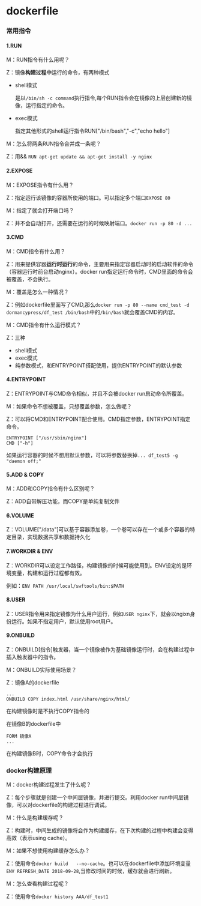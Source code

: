 # dockerfile   

### 常用指令  

#### 1.RUN

M：RUN指令有什么用呢？

Z：镜像**构建过程中**运行的命令，有两种模式

- shell模式

  是以``/bin/sh -c command``执行指令,每个RUN指令会在镜像的上层创建新的镜像，运行指定的命令。

- exec模式

  指定其他形式的shell运行指令RUN["/bin/bash","-c","echo hello"]  

M：怎么将两条RUN指令合并成一条呢？

Z：用&& ``RUN apt-get update && apt-get install -y nginx``  

#### 2.EXPOSE  

M：EXPOSE指令有什么用？

Z：指定运行该镜像的容器所使用的端口。可以指定多个端口``EXPOSE 80``

M：指定了就会打开端口吗？

Z：并不会自动打开，还需要在运行的时候映射端口。``docker run -p 80 -d ...``  

#### 3.CMD  

M：CMD指令有什么用？

Z：用来提供容器**运行时运行**的命令，主要用来指定容器启动时的启动软件的命令（容器运行时前台启动nginx）。docker run指定运行命令时，CMD里面的命令会被覆盖，不会执行。

M：覆盖是怎么一种情况？

Z：例如dockerfile里面写了CMD,那么``docker run -p 80 --name cmd_test -d dormancypress/df_test /bin/bash``中的``/bin/bash``就会覆盖CMD的内容。

M：CMD指令有什么运行模式？

Z：三种

- shell模式
- exec模式
- 纯参数模式，和ENTRYPOINT搭配使用，提供ENTRYPOINT的默认参数

#### 4.ENTRYPOINT   

Z：ENTRYPOINT与CMD命令相似，并且不会被docker run启动命令所覆盖。

M：如果命令不想被覆盖，只想覆盖参数，怎么做呢？

Z：可以将CMD和ENTRYPOINT配合使用。CMD指定参数，ENTRYPOINT指定命令。   

```properties
ENTRYPOINT ["/usr/sbin/nginx"]
CMD ["-h"]
```

如果运行容器的时候不想用默认参数，可以将参数替换掉``... df_test5 -g "daemon off;"``   

#### 5.ADD & COPY   

M：ADD和COPY指令有什么区别呢？

Z：ADD自带解压功能，而COPY是单纯复制文件   

#### 6.VOLUME

Z：VOLUME["/data"]可以基于容器添加卷，一个卷可以存在一个或多个容器的特定目录，实现数据共享和数据持久化   

#### 7.WORKDIR  &  ENV

Z：WORKDIR可以设定工作路径，构建镜像的时候可能使用到。ENV设定的是环境变量，构建和运行过程都有效。   

例如：``ENV PATH /usr/local/swftools/bin:$PATH ``  

#### 8.USER

Z：USER指令用来指定镜像为什么用户运行，例如``USER nginx``下，就会以ngixn身份运行。如果不指定用户，默认使用root用户。

#### 9.ONBUILD

Z：ONBUILD[指令]触发器，当一个镜像被作为基础镜像运行时，会在构建过程中插入触发器中的指令。

M：ONBUILD实际使用场景？

Z：镜像A的dockerfile

```properties
...
ONBUILD COPY index.html /usr/share/nginx/html/
```

在构建镜像时是不执行COPY指令的

在镜像B的dockerfile中

```properties
FORM 镜像A
...
```

在构建镜像B时，COPY命令才会执行  

### docker构建原理  

M：docker构建过程发生了什么呢？

Z：每个步骤就是创建一个中间层镜像，并进行提交。利用docker run中间层镜像，可以对dockerfile的构建过程进行调试。

M：什么是构建缓存呢？

Z：构建时，中间生成的镜像将会作为构建缓存，在下次构建的过程中构建会变得高效（表示using cache）。

M：如果不想使用构建缓存怎么办？

Z：使用命令``docker build   --no-cache``。也可以在dockerfile中添加环境变量``ENV REFRESH_DATE 2018-09-28``,当修改时间的时候，缓存就会进行刷新。

M：怎么查看构建过程呢？

Z：使用命令``docker history AAA/df_test1``   



   

